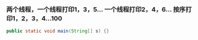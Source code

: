### 两个线程，一个线程打印1，3，5... 一个线程打印2，4，6... 按序打印1，2，3，4...100

```java
public static void main(String[] s) {}




```